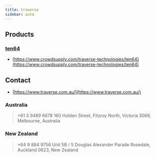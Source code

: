 ```yaml
---
title: traverse
sidebar: auto
---
```


## Products

### [ten64](ten64)

 * [https://www.crowdsupply.com/traverse-technologies/ten64](https://www.crowdsupply.com/traverse-technologies/ten64)


## Contact

 * [https://www.traverse.com.au/](https://www.traverse.com.au/)

### Australia

> +61 3 9489 6678
> 160 Holden Street, Fitzroy North,
> Victoria 3068, Melbourne, Australia

### New Zealand

> +64 9 884 9756
> Unit 5B / 5 Douglas Alexander Parade
> Rosedale, Auckland 0623, New Zealand 



